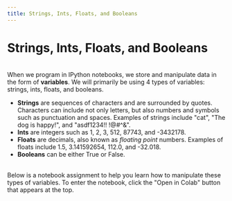 ```yaml
---
title: Strings, Ints, Floats, and Booleans
---
```


# Strings, Ints, Floats, and Booleans

<br>
When we program in IPython notebooks, we store and manipulate data in the form of <b>variables</b>. We will primarily be using 4 types of variables: strings, ints, floats, and booleans.
<ul>
  <li><b>Strings</b> are sequences of characters and are surrounded by quotes. Characters can include not only letters, but also numbers and symbols such as punctuation and spaces. Examples of strings include "cat", "The dog is happy!", and "asdf1234!! !@#^&".</li>
  <li><b>Ints</b> are integers such as 1, 2, 3, 512, 87743, and -3432178.</li>
  <li><b>Floats</b> are decimals, also known as <i>floating point</i> numbers. Examples of floats include 1.5, 3.141592654, 112.0, and -32.018.</li>
  <li><b>Booleans</b> can be either True or False.</li>
</ul>

<br>
Below is a notebook assignment to help you learn how to manipulate these types of variables. To enter the notebook, click the "Open in Colab" button that appears at the top.

<!--<small><i>(If you are unable to see the notebook below, click <a href='https://nbviewer.jupyter.org/github/jpskycak/aihigh/blob/master/intro-to-ai/codingBootcamp_gettingStartedInColab.ipynb'>here</a>.)</i></small>-->

<!--<iframe src="https://nbviewer.jupyter.org/github/jpskycak/aihigh/blob/master/intro-to-ai/codingBootcamp_gettingStartedInColab.ipynb" style="display: block; width: 98%; height: 500px;" frameborder="0" marginheight="0" marginwidth="0" align="center">Loading...</iframe>-->


